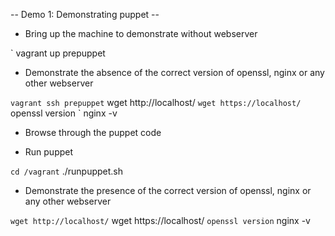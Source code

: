 -- Demo 1: Demonstrating puppet --

- Bring up the machine to demonstrate without webserver

` vagrant up prepuppet

- Demonstrate the absence of the correct version of openssl, nginx or any other webserver

` vagrant ssh prepuppet
` wget http://localhost/
` wget https://localhost/
` openssl version
` nginx -v

- Browse through the puppet code

- Run puppet

` cd /vagrant
` ./runpuppet.sh

- Demonstrate the presence of the correct version of openssl, nginx or any other webserver

` wget http://localhost/
` wget https://localhost/
` openssl version
` nginx -v
